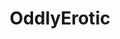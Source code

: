 ---
title: OddlyErotic
crosslinks:
- livven
- reallifedoodles
- Drama
- Simulated
- funny
- PareidoliaGoneWild
- food
---